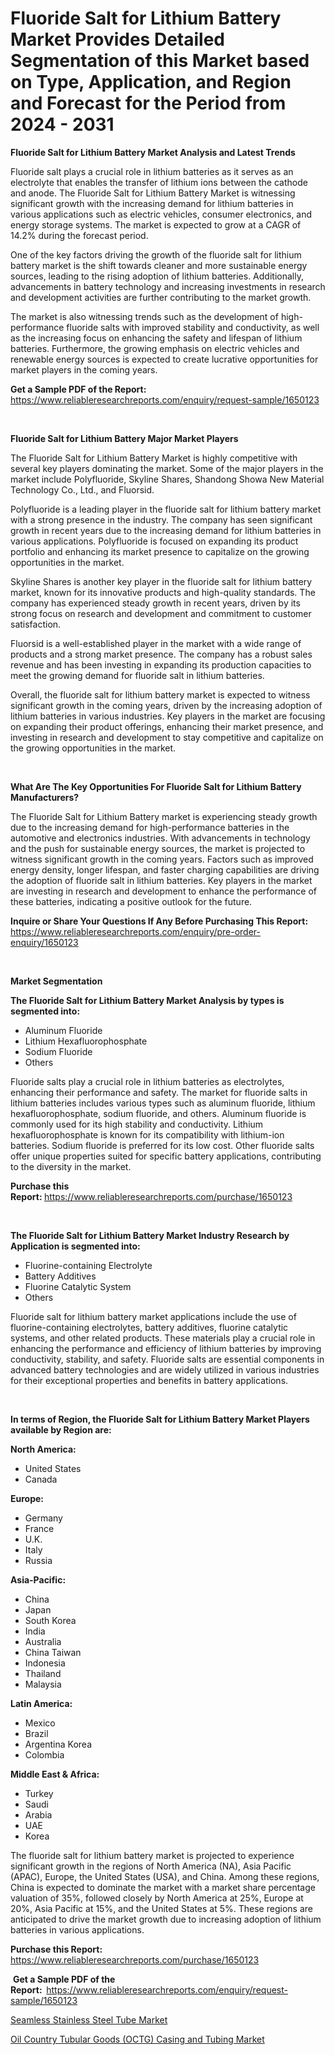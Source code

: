 <p><h1>Fluoride Salt for Lithium Battery Market Provides Detailed Segmentation of this Market based on Type, Application, and Region and Forecast for the Period from 2024 - 2031</h1></p><p><strong>Fluoride Salt for Lithium Battery Market Analysis and Latest Trends</strong></p>
<p><p>Fluoride salt plays a crucial role in lithium batteries as it serves as an electrolyte that enables the transfer of lithium ions between the cathode and anode. The Fluoride Salt for Lithium Battery Market is witnessing significant growth with the increasing demand for lithium batteries in various applications such as electric vehicles, consumer electronics, and energy storage systems. The market is expected to grow at a CAGR of 14.2% during the forecast period.</p><p>One of the key factors driving the growth of the fluoride salt for lithium battery market is the shift towards cleaner and more sustainable energy sources, leading to the rising adoption of lithium batteries. Additionally, advancements in battery technology and increasing investments in research and development activities are further contributing to the market growth.</p><p>The market is also witnessing trends such as the development of high-performance fluoride salts with improved stability and conductivity, as well as the increasing focus on enhancing the safety and lifespan of lithium batteries. Furthermore, the growing emphasis on electric vehicles and renewable energy sources is expected to create lucrative opportunities for market players in the coming years.</p></p>
<p><strong>Get a Sample PDF of the Report:&nbsp;</strong> <a href="https://www.reliableresearchreports.com/enquiry/request-sample/1650123">https://www.reliableresearchreports.com/enquiry/request-sample/1650123</a></p>
<p>&nbsp;</p>
<p><strong>Fluoride Salt for Lithium Battery Major Market Players</strong></p>
<p><p>The Fluoride Salt for Lithium Battery Market is highly competitive with several key players dominating the market. Some of the major players in the market include Polyfluoride, Skyline Shares, Shandong Showa New Material Technology Co., Ltd., and Fluorsid.</p><p>Polyfluoride is a leading player in the fluoride salt for lithium battery market with a strong presence in the industry. The company has seen significant growth in recent years due to the increasing demand for lithium batteries in various applications. Polyfluoride is focused on expanding its product portfolio and enhancing its market presence to capitalize on the growing opportunities in the market.</p><p>Skyline Shares is another key player in the fluoride salt for lithium battery market, known for its innovative products and high-quality standards. The company has experienced steady growth in recent years, driven by its strong focus on research and development and commitment to customer satisfaction.</p><p>Fluorsid is a well-established player in the market with a wide range of products and a strong market presence. The company has a robust sales revenue and has been investing in expanding its production capacities to meet the growing demand for fluoride salt in lithium batteries.</p><p>Overall, the fluoride salt for lithium battery market is expected to witness significant growth in the coming years, driven by the increasing adoption of lithium batteries in various industries. Key players in the market are focusing on expanding their product offerings, enhancing their market presence, and investing in research and development to stay competitive and capitalize on the growing opportunities in the market.</p></p>
<p>&nbsp;</p>
<p><strong>What Are The Key Opportunities For Fluoride Salt for Lithium Battery Manufacturers?</strong></p>
<p><p>The Fluoride Salt for Lithium Battery market is experiencing steady growth due to the increasing demand for high-performance batteries in the automotive and electronics industries. With advancements in technology and the push for sustainable energy sources, the market is projected to witness significant growth in the coming years. Factors such as improved energy density, longer lifespan, and faster charging capabilities are driving the adoption of fluoride salt in lithium batteries. Key players in the market are investing in research and development to enhance the performance of these batteries, indicating a positive outlook for the future.</p></p>
<p><strong>Inquire or Share Your Questions If Any Before Purchasing This Report:</strong> <a href="https://www.reliableresearchreports.com/enquiry/pre-order-enquiry/1650123">https://www.reliableresearchreports.com/enquiry/pre-order-enquiry/1650123</a></p>
<p>&nbsp;</p>
<p><strong>Market Segmentation</strong></p>
<p><strong>The Fluoride Salt for Lithium Battery Market Analysis by types is segmented into:</strong></p>
<p><ul><li>Aluminum Fluoride</li><li>Lithium Hexafluorophosphate</li><li>Sodium Fluoride</li><li>Others</li></ul></p>
<p><p>Fluoride salts play a crucial role in lithium batteries as electrolytes, enhancing their performance and safety. The market for fluoride salts in lithium batteries includes various types such as aluminum fluoride, lithium hexafluorophosphate, sodium fluoride, and others. Aluminum fluoride is commonly used for its high stability and conductivity. Lithium hexafluorophosphate is known for its compatibility with lithium-ion batteries. Sodium fluoride is preferred for its low cost. Other fluoride salts offer unique properties suited for specific battery applications, contributing to the diversity in the market.</p></p>
<p><strong>Purchase this Report:&nbsp;</strong><a href="https://www.reliableresearchreports.com/purchase/1650123">https://www.reliableresearchreports.com/purchase/1650123</a></p>
<p>&nbsp;</p>
<p><strong>The Fluoride Salt for Lithium Battery Market Industry Research by Application is segmented into:</strong></p>
<p><ul><li>Fluorine-containing Electrolyte</li><li>Battery Additives</li><li>Fluorine Catalytic System</li><li>Others</li></ul></p>
<p><p>Fluoride salt for lithium battery market applications include the use of fluorine-containing electrolytes, battery additives, fluorine catalytic systems, and other related products. These materials play a crucial role in enhancing the performance and efficiency of lithium batteries by improving conductivity, stability, and safety. Fluoride salts are essential components in advanced battery technologies and are widely utilized in various industries for their exceptional properties and benefits in battery applications.</p></p>
<p>&nbsp;</p>
<p><strong>In terms of Region, the Fluoride Salt for Lithium Battery Market Players available by Region are:</strong></p>
<p>
    <p> <strong> North America: </strong>
        <ul>
            <li>United States</li>
            <li>Canada</li>
        </ul>
        </p> 
    <p> <strong> Europe: </strong>
        <ul>
            <li>Germany</li>
            <li>France</li>
            <li>U.K.</li>
            <li>Italy</li>
            <li>Russia</li>
        </ul>
        </p> 
    <p> <strong> Asia-Pacific: </strong>
        <ul>
            <li>China</li>
            <li>Japan</li>
            <li>South Korea</li>
            <li>India</li>
            <li>Australia</li>
            <li>China Taiwan</li>
            <li>Indonesia</li>
            <li>Thailand</li>
            <li>Malaysia</li>
        </ul>
        </p> 
    <p> <strong> Latin America: </strong>
        <ul>
            <li>Mexico</li>
            <li>Brazil</li>
            <li>Argentina Korea</li>
            <li>Colombia</li>
        </ul>
        </p> 
    <p> <strong> Middle East & Africa: </strong>
        <ul>
            <li>Turkey</li>
            <li>Saudi</li>
            <li>Arabia</li>
            <li>UAE</li>
            <li>Korea</li>
        </ul>
    </p>
    </p>
<p><p>The fluoride salt for lithium battery market is projected to experience significant growth in the regions of North America (NA), Asia Pacific (APAC), Europe, the United States (USA), and China. Among these regions, China is expected to dominate the market with a market share percentage valuation of 35%, followed closely by North America at 25%, Europe at 20%, Asia Pacific at 15%, and the United States at 5%. These regions are anticipated to drive the market growth due to increasing adoption of lithium batteries in various applications.</p></p>
<p><strong>Purchase this Report: </strong><a href="https://www.reliableresearchreports.com/purchase/1650123">https://www.reliableresearchreports.com/purchase/1650123</a></p>
<p>&nbsp;<strong>Get a Sample PDF of the Report:&nbsp;&nbsp;</strong><a href="https://www.reliableresearchreports.com/enquiry/request-sample/1650123">https://www.reliableresearchreports.com/enquiry/request-sample/1650123</a></p>
<p><strong></strong></p>
<p><p><a href="https://issuu.com/reportprime-2/docs/seamless-stainless-steel-tube-market-size-2030.ppt">Seamless Stainless Steel Tube Market</a></p><p><a href="https://issuu.com/reportprime-2/docs/oil-country-tubular-goods-octg-casing-and-tubing-m">Oil Country Tubular Goods (OCTG) Casing and Tubing Market</a></p></p>